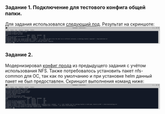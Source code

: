 ### Задание 1. Подключение для тестового конфига общей папки.

Для задания использовался [следующий под](https://github.com/shhhowtime/devops-netology-markov/blob/main/13-kubernetes-config-02-mounts/21.yaml "21.yaml"). Результат на скриншоте:
![Задание 1](https://github.com/shhhowtime/devops-netology-markov/blob/main/13-kubernetes-config-02-mounts/1.png)

### Задание 2.

Модернизировал [конфиг прода](https://github.com/shhhowtime/devops-netology-markov/blob/main/13-kubernetes-config-02-mounts/prod.yaml "prod.yaml") из предыдущего задания с учётом использования NFS. Также потребовалось установить пакет nfs-common для ОС, так как по умолчанию и при установке helm данный пакет не был предоставлен. Скриншот выполнения команд ниже:
![Задание 2](https://github.com/shhhowtime/devops-netology-markov/blob/main/13-kubernetes-config-02-mounts/2.png)